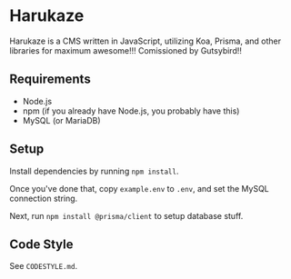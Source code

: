 # Harukaze

Harukaze is a CMS written in JavaScript, utilizing Koa, Prisma, and other libraries for maximum awesome!!! Comissioned by Gutsybird!!

## Requirements
 - Node.js
 - npm (if you already have Node.js, you probably have this)
 - MySQL (or MariaDB)

## Setup
Install dependencies by running `npm install`.

Once you've done that, copy `example.env` to `.env`, and set the MySQL connection string.

Next, run `npm install @prisma/client` to setup database stuff.

## Code Style
See `CODESTYLE.md`.